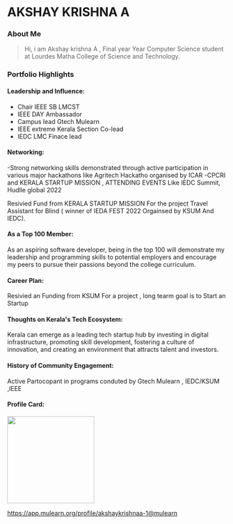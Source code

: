 # AKSHAY KRISHNA A

### About Me

> Hi, i am Akshay krishna A , Final year Year Computer Science student at Lourdes Matha College of Science and Technology.


### Portfolio Highlights



#### Leadership and Influence: 

- Chair  IEEE SB LMCST
- IEEE DAY Ambassador
- Campus lead Gtech Mulearn
- IEEE extreme Kerala Section Co-lead
- IEDC LMC Finace lead 

#### Networking: 

-Strong networking skills demonstrated through active participation in various major hackathons like Agritech Hackatho organised by ICAR -CPCRI and KERALA STARTUP MISSION , ATTENDING EVENTS Like IEDC Summit, Hudlle global 2022

Resivied Fund from KERALA STARTUP MISSION For the project Travel Assistant for Blind ( winner of IEDA FEST 2022 Orgainsed by KSUM And IEDC).


#### As a Top 100 Member:

As an aspiring software developer, being in the top 100 will demonstrate my leadership and programming skills to potential employers and encourage my peers to pursue their passions beyond the college curriculum.

#### Career Plan: 

Resivied an Funding from KSUM For a project , long tearm goal is to Start an Startup 


#### Thoughts on Kerala's Tech Ecosystem: 

Kerala can emerge as a leading tech startup hub by investing in digital infrastructure, promoting skill development, fostering a culture of innovation, and creating an environment that attracts talent and investors.


#### History of Community Engagement:

   
Active Partocopant in programs conduted by Gtech Mulearn ,  IEDC/KSUM ,IEEE

#### Profile Card:


<img src="https://mulearn.org/embed/rank/akshaykrishnaa-1@mulearn" width="200" height="200"></img>


https://app.mulearn.org/profile/akshaykrishnaa-1@mulearn


